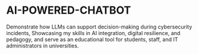 # AI-POWERED-CHATBOT
Demonstrate how LLMs can support decision-making during cybersecurity incidents, Showcasing my skills in AI integration, digital resilience, and pedagogy, and serve as an educational tool for students, staff, and IT administrators in universities.
